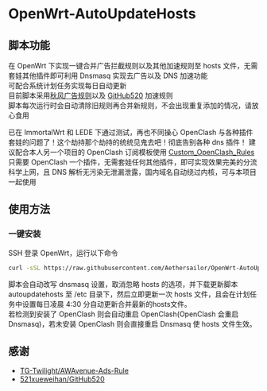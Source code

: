 # OpenWrt-AutoUpdateHosts  

## 脚本功能
在 OpenWrt 下实现一键合并广告拦截规则以及其他加速规则至 hosts 文件，无需套娃其他插件即可利用 Dnsmasq 实现去广告以及 DNS 加速功能  
可配合系统计划任务实现每日自动更新  
目前脚本采用[秋风广告规则](https://github.com/TG-Twilight/AWAvenue-Ads-Rule)以及 [GitHub520](https://github.com/521xueweihan/GitHub520) 加速规则  
脚本每次运行时会自动清除旧规则再合并新规则，不会出现重复添加的情况，请放心食用

已在 ImmortalWrt 和 LEDE 下通过测试，再也不同操心 OpenClash 与各种插件套娃的问题了！这个劫持那个劫持的统统见鬼去吧！彻底告别各种 dns 插件！
建议配合本人另一个项目的 OpenClash 订阅模板使用 [Custom_OpenClash_Rules](https://github.com/Aethersailor/Custom_OpenClash_Rules)  
只需要 OpenClash 一个插件，无需套娃任何其他插件，即可实现效果完美的分流科学上网，且 DNS 解析无污染无泄漏泄露，国内域名自动绕过内核，可与本项目一起使用 

## 使用方法  
### 一键安装  
SSH 登录 OpenWrt，运行以下命令  
```bash
curl -sSL https://raw.githubusercontent.com/Aethersailor/OpenWrt-AutoUpdateHosts/main/install.sh | sh
```
脚本会自动改写 dnsmasq 设置，取消忽略 hosts 的选项，并下载更新脚本 autoupdatehosts 至 /etc 目录下，然后立即更新一次 hosts 文件，且会在计划任务中设置每日凌晨 4:30 分自动更新合并最新的hosts文件。  
若检测到安装了 OpenClash 则会自动重启 OpenClash(OpenClash 会重启 Dnsmasq)，若未安装 OpenClash 则会直接重启 Dnsmasq 使 hosts 文件生效。  

## 感谢  
- [TG-Twilight/AWAvenue-Ads-Rule](https://github.com/TG-Twilight/AWAvenue-Ads-Rule)  
- [521xueweihan/GitHub520](https://github.com/521xueweihan/GitHub520)  
